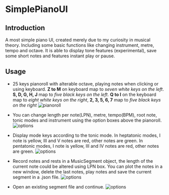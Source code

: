 # SimplePianoUI
## Introduction
A most simple piano UI, created merely due to my curiosity in musical theory. Including some basic functions like changing instrument, metre, tempo and octave. It is able to display tone features (experimental), save some short notes and features instant play or pause.

## Usage

- 25 keys pianoroll with alterable octave, playing notes when clicking or using keyboard. **Z to M** on keyboard map to _seven white keys on the left_. **S, D, G, H, J** map to _five black keys on the left_. **Q to I** on the keyboard map to _eight white keys on the right_, **2, 3, 5, 6, 7** map to _five black keys on the right_
![pianoroll]('/display/gifs/pianoroll.gif') 

- You can change length per note(LPN), metre, tempo(BPM), root note, tonic modes and instrument using the option boxes above the pianoroll.
![options]('/display/gifs/options.gif') 

- Display mode keys according to the tonic mode. In heptatonic modes, I note is yellow, III and V notes are red, other notes are green. In pentatonic modes, I note is yellow, III and IV notes are red, other notes are green.
![options]('/display/gifs/mode_display.gif') 

- Record notes and rests in a MusicSegment object, the length of the current note could be altered using LPN box. You can plot the notes in a new window, delete the last notes, play notes and save the current segment in a .json file.
![options]('/display/gifs/new_segment_and_save.gif') 

- Open an existing segment file and continue.
![options]('/display/gifs/open_existing.gif') 